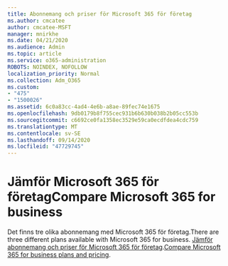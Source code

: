 ```yaml
---
title: Abonnemang och priser för Microsoft 365 för företag
ms.author: cmcatee
author: cmcatee-MSFT
manager: mnirkhe
ms.date: 04/21/2020
ms.audience: Admin
ms.topic: article
ms.service: o365-administration
ROBOTS: NOINDEX, NOFOLLOW
localization_priority: Normal
ms.collection: Adm_O365
ms.custom:
- "475"
- "1500026"
ms.assetid: 6c0a83cc-4ad4-4e6b-a8ae-89fec74e1675
ms.openlocfilehash: 9db0179b8f755cec931b6b630b038b2b05cc553b
ms.sourcegitcommit: c6692ce0fa1358ec3529e59ca0ecdfdea4cdc759
ms.translationtype: MT
ms.contentlocale: sv-SE
ms.lasthandoff: 09/14/2020
ms.locfileid: "47729745"
---
```

# <a name="compare-microsoft-365-for-business"></a><span data-ttu-id="fa3d2-102">Jämför Microsoft 365 för företag</span><span class="sxs-lookup"><span data-stu-id="fa3d2-102">Compare Microsoft 365 for business</span></span>

<span data-ttu-id="fa3d2-103">Det finns tre olika abonnemang med Microsoft 365 för företag.</span><span class="sxs-lookup"><span data-stu-id="fa3d2-103">There are three different plans available with Microsoft 365 for business.</span></span> <span data-ttu-id="fa3d2-104">[Jämför abonnemang och priser för Microsoft 365 för företag](https://products.office.com/compare-all-microsoft-office-products?tab=2).</span><span class="sxs-lookup"><span data-stu-id="fa3d2-104">[Compare Microsoft 365 for business plans and pricing](https://products.office.com/compare-all-microsoft-office-products?tab=2).</span></span>  